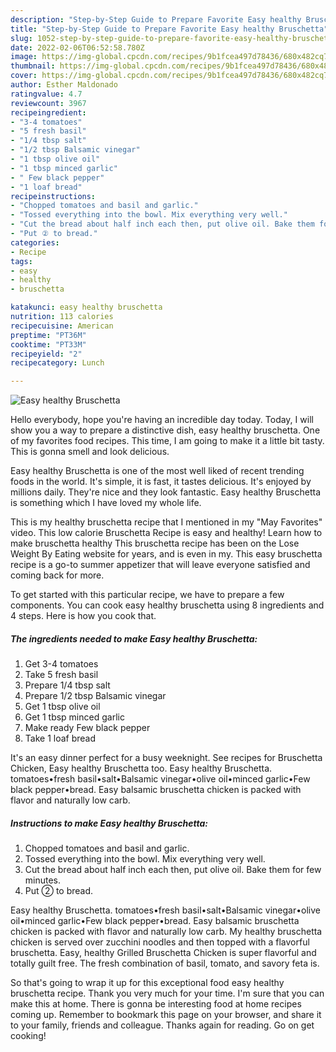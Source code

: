 ```yaml
---
description: "Step-by-Step Guide to Prepare Favorite Easy healthy Bruschetta"
title: "Step-by-Step Guide to Prepare Favorite Easy healthy Bruschetta"
slug: 1052-step-by-step-guide-to-prepare-favorite-easy-healthy-bruschetta
date: 2022-02-06T06:52:58.780Z
image: https://img-global.cpcdn.com/recipes/9b1fcea497d78436/680x482cq70/easy-healthy-bruschetta-recipe-main-photo.jpg
thumbnail: https://img-global.cpcdn.com/recipes/9b1fcea497d78436/680x482cq70/easy-healthy-bruschetta-recipe-main-photo.jpg
cover: https://img-global.cpcdn.com/recipes/9b1fcea497d78436/680x482cq70/easy-healthy-bruschetta-recipe-main-photo.jpg
author: Esther Maldonado
ratingvalue: 4.7
reviewcount: 3967
recipeingredient:
- "3-4 tomatoes"
- "5 fresh basil"
- "1/4 tbsp salt"
- "1/2 tbsp Balsamic vinegar"
- "1 tbsp olive oil"
- "1 tbsp minced garlic"
- " Few black pepper"
- "1 loaf bread"
recipeinstructions:
- "Chopped tomatoes and basil and garlic."
- "Tossed everything into the bowl. Mix everything very well."
- "Cut the bread about half inch each then, put olive oil. Bake them for few minutes."
- "Put ② to bread."
categories:
- Recipe
tags:
- easy
- healthy
- bruschetta

katakunci: easy healthy bruschetta 
nutrition: 113 calories
recipecuisine: American
preptime: "PT36M"
cooktime: "PT33M"
recipeyield: "2"
recipecategory: Lunch

---
```



![Easy healthy Bruschetta](https://img-global.cpcdn.com/recipes/9b1fcea497d78436/680x482cq70/easy-healthy-bruschetta-recipe-main-photo.jpg)

Hello everybody, hope you're having an incredible day today. Today, I will show you a way to prepare a distinctive dish, easy healthy bruschetta. One of my favorites food recipes. This time, I am going to make it a little bit tasty. This is gonna smell and look delicious.

Easy healthy Bruschetta is one of the most well liked of recent trending foods in the world. It's simple, it is fast, it tastes delicious. It's enjoyed by millions daily. They're nice and they look fantastic. Easy healthy Bruschetta is something which I have loved my whole life.

This is my healthy bruschetta recipe that I mentioned in my &#34;May Favorites&#34; video. This low calorie Bruschetta Recipe is easy and healthy! Learn how to make bruschetta healthy This bruschetta recipe has been on the Lose Weight By Eating website for years, and is even in my. This easy bruschetta recipe is a go-to summer appetizer that will leave everyone satisfied and coming back for more.


To get started with this particular recipe, we have to prepare a few components. You can cook easy healthy bruschetta using 8 ingredients and 4 steps. Here is how you cook that.

<!--inarticleads1-->

##### The ingredients needed to make Easy healthy Bruschetta:

1. Get 3-4 tomatoes
1. Take 5 fresh basil
1. Prepare 1/4 tbsp salt
1. Prepare 1/2 tbsp Balsamic vinegar
1. Get 1 tbsp olive oil
1. Get 1 tbsp minced garlic
1. Make ready  Few black pepper
1. Take 1 loaf bread


It&#39;s an easy dinner perfect for a busy weeknight. See recipes for Bruschetta Chicken, Easy healthy Bruschetta too. Easy healthy Bruschetta. tomatoes•fresh basil•salt•Balsamic vinegar•olive oil•minced garlic•Few black pepper•bread. Easy balsamic bruschetta chicken is packed with flavor and naturally low carb. 

<!--inarticleads2-->

##### Instructions to make Easy healthy Bruschetta:

1. Chopped tomatoes and basil and garlic.
1. Tossed everything into the bowl. Mix everything very well.
1. Cut the bread about half inch each then, put olive oil. Bake them for few minutes.
1. Put ② to bread.


Easy healthy Bruschetta. tomatoes•fresh basil•salt•Balsamic vinegar•olive oil•minced garlic•Few black pepper•bread. Easy balsamic bruschetta chicken is packed with flavor and naturally low carb. My healthy bruschetta chicken is served over zucchini noodles and then topped with a flavorful bruschetta. Easy, healthy Grilled Bruschetta Chicken is super flavorful and totally guilt free. The fresh combination of basil, tomato, and savory feta is. 

So that's going to wrap it up for this exceptional food easy healthy bruschetta recipe. Thank you very much for your time. I'm sure that you can make this at home. There is gonna be interesting food at home recipes coming up. Remember to bookmark this page on your browser, and share it to your family, friends and colleague. Thanks again for reading. Go on get cooking!
